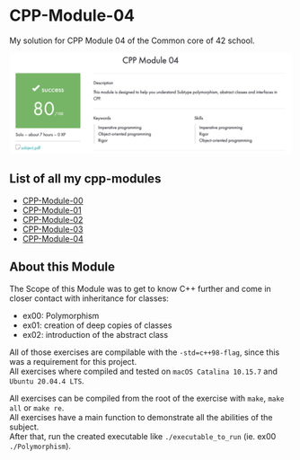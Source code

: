 # CPP-Module-04

My solution for CPP Module 04 of the Common core of 42 school.

![result](https://github.com/tblaase/CPP-Module-04/blob/main/readme_additions/result.png)

## List of all my cpp-modules

- [CPP-Module-00](https://github.com/tblaase/CPP-Module-00)
- [CPP-Module-01](https://github.com/tblaase/CPP-Module-01)
- [CPP-Module-02](https://github.com/tblaase/CPP-Module-02)
- [CPP-Module-03](https://github.com/tblaase/CPP-Module-03)
- [CPP-Module-04](https://github.com/tblaase/CPP-Module-04)
<!--- [CPP-Module-05](https://github.com/tblaase/CPP-Module-05)
- [CPP-Module-06](https://github.com/tblaase/CPP-Module-06)
- [CPP-Module-07](https://github.com/tblaase/CPP-Module-07)
- [CPP-Module-08](https://github.com/tblaase/CPP-Module-08)-->


## About this Module
The Scope of this Module was to get to know C++ further and come in closer contact with inheritance for classes:
- ex00: Polymorphism
- ex01: creation of deep copies of classes
- ex02: introduction of the abstract class


All of those exercises are compilable with the `-std=c++98-flag`, since this was a requirement for this project.<br>
All exercises where compiled and tested on `macOS Catalina 10.15.7` and `Ubuntu 20.04.4 LTS`.


All exercises can be compiled from the root of the exercise with `make`, `make all` or `make re`.<br>
All exercises have a main function to demonstrate all the abilities of the subject.<br>
After that, run the created executable like `./executable_to_run` (ie. ex00 `./Polymorphism`).<br>

